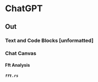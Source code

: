 # ChatGPT

## Out

### Text and Code Blocks [unformatted]



### Chat Canvas

#### Fft Analysis

##### ``fft.rs``

```rust

```
